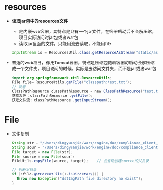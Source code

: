 # resources

* **读取jar包中的resources文件**

  * 是内嵌web容器，其特点是只有一个jar文件，在容器启动后不会解压缩，项目实际访问时jar包或者war包
  * 读取jar里面的文件，只能用流去读取，不能用file

  ```java
  InputStream is = ResourcesUtil.class.getResourceAsStream("static/assets/test.txt");
  ```

* 普通的web项目，像用Tomcat容器，特点是压缩包随着容器的启动会解压缩成一个文件夹，项目访问的时候，实际是去访问文件夹，而不是jar或者war包

  ```java
  import org.springframework.util.ResourceUtils;
  File file= ResourceUtils.getFile("classpath:test.txt");
  // 或者
  ClassPathResource classPathResource = new ClassPathResource("test.txt");
  获取文件：classPathResource .getFile();
  获取文件流：classPathResource .getInputStream();
  ```

# File

* 文件复制

  ```java
  String str = "/Users/dingyuanjie/work/engine/doc/compliance_client_lib/gc/512m1g/1/2/3/5.txt";
  String sour = "/Users/dingyuanjie/work/engine/doc/compliance_client_lib/gc/gc.log.zip";
  File target = new File(str);
  File source = new File(sour);
  FileUtils.copyFile(source, target);    // 会自动创建source的父目录
  
  // 判断父目录
  if (!file.getParentFile().isDirectory()) {
    throw new Exception("dstImgPath file directory no exist");
  }
  ```

  